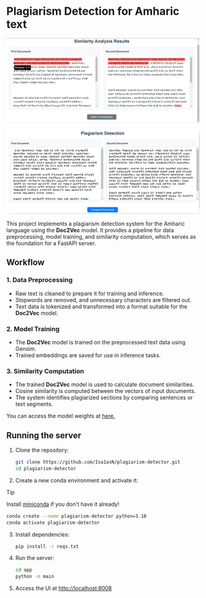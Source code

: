 # Plagiarism Detection for Amharic text

![screenshot](./imgs/scrsht.png)

![screenshot](./imgs/scrsht2.png)

This project implements a plagiarism detection system for the Amharic language using the **Doc2Vec** model. It provides a pipeline for data preprocessing, model training, and similarity computation, which serves as the foundation for a FastAPI server.

## Workflow

### 1. **Data Preprocessing**
   - Raw text is cleaned to prepare it for training and inference.
   - Stopwords are removed, and unnecessary characters are filtered out.
   - Text data is tokenized and transformed into a format suitable for the **Doc2Vec** model.

### 2. **Model Training**
   - The **Doc2Vec** model is trained on the preprocessed text data using Gensim.
   - Trained embeddings are saved for use in inference tasks.

### 3. **Similarity Computation**
   - The trained **Doc2Vec** model is used to calculate document similarities.
   - Cosine similarity is computed between the vectors of input documents.
   - The system identifies plagiarized sections by comparing sentences or text segments.

You can access the model weights at [here.](https://drive.google.com/file/d/1R9ULenBDBslRwdpsMbfdsiBLobcfxYIO/view?usp=sharing)

## Running the server

1. Clone the repository:

   ```bash
   git clone https://github.com/Isa1asN/plagiarism-detector.git
   cd plagiarism-detector
   ```

2. Create a new conda environment and activate it:

> [!TIP]
> Install [miniconda](https://docs.anaconda.com/miniconda/) if you don't have it
already!

   ```bash
   conda create --name plagiarism-detector python=3.10
   conda activate plagiarism-detector
   ```

3. Install dependencies:

   ```bash
   pip install -r reqs.txt
   ```

4. Run the server:

   ```bash
   cd app
   python -m main
   ```

5. Access the UI at [http://localhost:8008](http://localhost:8008)

